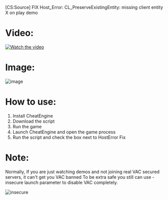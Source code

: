 [CS:Source] FIX Host_Error: CL_PreserveExistingEntity: missing client entity X on play demo

# Video:
[![Watch the video](https://img.youtube.com/vi/ZirNUpreW9A/maxresdefault.jpg)](https://youtu.be/ZirNUpreW9A)

# Image:
![image](https://user-images.githubusercontent.com/13904504/224951488-8bd0b32c-16d0-4df9-8c16-00087ca73511.png)

# How to use:
1. Install CheatEngine
2. Download the script
3. Run the game
4. Launch CheatEngine and open the game process
5. Run the script and check the box next to HostError Fix

# Note:
Normally, If you are just watching demos and not joining real VAC secured servers, it can't get you VAC banned
To be extra safe you still can use -insecure launch parameter to disable VAC completely.

![insecure](https://user-images.githubusercontent.com/13904504/224952012-bf7ccc41-d685-45ac-bd33-38f9afea01e2.png)
